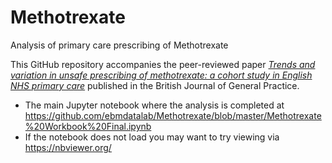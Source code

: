 # Methotrexate
Analysis of primary care prescribing of Methotrexate

This GitHub repository accompanies the peer-reviewed paper [_Trends and variation in unsafe prescribing of methotrexate: a cohort study in English NHS primary care_](https://doi.org/10.3399/bjgp20X710993) published in the British Journal of General Practice.


 - The main Jupyter notebook where the analysis is completed at https://github.com/ebmdatalab/Methotrexate/blob/master/Methotrexate%20Workbook%20Final.ipynb
- If the notebook does not load you may want to try viewing via https://nbviewer.org/ 
